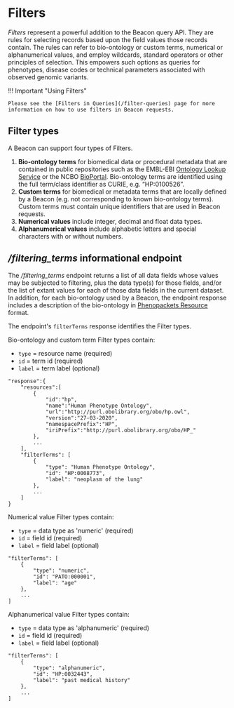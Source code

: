 # Filters

_Filters_ represent a powerful addition to the Beacon query API. They are rules for selecting records based upon the field values those records contain. The rules can refer to bio-ontology or custom terms, numerical or alphanumerical values, and employ wildcards, standard operators or other principles of selection. This empowers such options as queries for phenotypes, disease codes or technical parameters associated with observed genomic variants.

!!! Important "Using Filters"

	Please see the [Filters in Queries](/filter-queries) page for more information on how to use filters in Beacon requests.

## Filter types
A Beacon can support four types of Filters.

1. **Bio-ontology terms** for biomedical data or procedural metadata that are contained in public repositories such as the EMBL-EBI [Ontology Lookup Service](https://www.ebi.ac.uk/ols/index) or the NCBO [BioPortal](https://bioportal.bioontology.org/).  Bio-ontology terms are identified using the full term/class identifier as CURIE, e.g. “HP:0100526”.
2. **Custom terms** for biomedical or metadata terms that are locally defined by a Beacon (e.g. not corresponding to known bio-ontology terms).  Custom terms must contain unique identifiers that are used in Beacon requests.
3. **Numerical values** include integer, decimal and float data types.
4. **Alphanumerical values** include alphabetic letters and special characters with or without numbers.

## _/filtering_terms_  informational endpoint

The _/filtering_terms_ endpoint returns a list of all data fields whose values may be subjected to filtering, plus the data type(s) for those fields, and/or the list of extant values for each of those data fields in the current dataset.  In addition, for each bio-ontology used by a Beacon, the endpoint response includes a description of the bio-ontology in [Phenopackets Resource](https://phenopacket-schema.readthedocs.io/en/latest/resource.html) format.

The endpoint's `filterTerms` response identifies the Filter types.

Bio-ontology and custom term Filter types contain:

* `type` = resource name (required) 
* `id` = term id (required) 
* `label` = term label (optional)

```
"response":{
	"resources":[
		{
			"id":"hp",
			"name":"Human Phenotype Ontology",
			"url":"http://purl.obolibrary.org/obo/hp.owl",
			"version":"27-03-2020",
			"namespacePrefix":"HP",
			"iriPrefix":"http://purl.obolibrary.org/obo/HP_"
		},
		...
	],
	"filterTerms": [
		{
			"type": "Human Phenotype Ontology",
			"id": "HP:0008773",
			"label": "neoplasm of the lung"
		},
		...
	]
}
```

Numerical value Filter types contain:

* `type` = data type as 'numeric' (required) 
* `id` = field id (required) 
* `label` = field label (optional) 

```
"filterTerms": [
	{
		"type": "numeric",
		"id": "PATO:000001",
		"label": "age"
	},
	...
]
```

Alphanumerical value Filter types contain:

* `type` = data type as 'alphanumeric' (required) 
* `id` = field id (required) 
* `label` = field label (optional) 

```
"filterTerms": [
	{
		"type": "alphanumeric",
		"id": "HP:0032443",
		"label": "past medical history"
	},
	...
]
```
